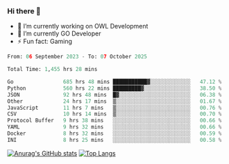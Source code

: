 ### Hi there 👋 

- 🔭 I’m currently working on OWL Development
- 🌱 I’m currently GO Developer
-  ⚡ Fun fact: Gaming
  
  <!--
- 👯 I’m looking to collaborate on ...
- 🤔 I’m looking for help with ...
- 💬 Ask me about ...
- 📫 How to reach me: ...
- 😄 Pronouns: ...
-->

<!--START_SECTION:waka-->

```python
From: 06 September 2023 - To: 07 October 2025

Total Time: 1,455 hrs 28 mins

Go                685 hrs 48 mins ███████████▓░░░░░░░░░░░░░   47.12 %
Python            560 hrs 22 mins █████████▓░░░░░░░░░░░░░░░   38.50 %
JSON              92 hrs 48 mins  █▓░░░░░░░░░░░░░░░░░░░░░░░   06.38 %
Other             24 hrs 17 mins  ▒░░░░░░░░░░░░░░░░░░░░░░░░   01.67 %
JavaScript        11 hrs 7 mins   ▒░░░░░░░░░░░░░░░░░░░░░░░░   00.76 %
CSV               10 hrs 14 mins  ▒░░░░░░░░░░░░░░░░░░░░░░░░   00.70 %
Protocol Buffer   9 hrs 38 mins   ░░░░░░░░░░░░░░░░░░░░░░░░░   00.66 %
YAML              9 hrs 32 mins   ░░░░░░░░░░░░░░░░░░░░░░░░░   00.66 %
Docker            8 hrs 32 mins   ░░░░░░░░░░░░░░░░░░░░░░░░░   00.59 %
INI               8 hrs 25 mins   ░░░░░░░░░░░░░░░░░░░░░░░░░   00.58 %
```

<!--END_SECTION:waka-->

[![Anurag's GitHub stats](https://github-readme-stats.vercel.app/api?username=aebalz&show_icons=true&theme=codeSTACKr)](https://github.com/anuraghazra/github-readme-stats)
[![Top Langs](https://github-readme-stats.vercel.app/api/top-langs/?username=aebalz&layout=compact&card_width=350&theme=codeSTACKr)](https://github.com/anuraghazra/github-readme-stats)
<!-- [![Readme Card](https://github-readme-stats.vercel.app/api/pin/?username=aebalz&repo=go-gin-gone&show_owner=true)](https://github.com/anuraghazra/github-readme-stats)-->
